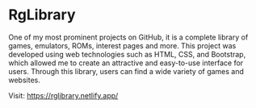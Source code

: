 # RgLibrary

One of my most prominent projects on GitHub, it is a complete library of games, emulators, ROMs, interest pages and more. This project was developed using web technologies such as HTML, CSS, and Bootstrap, which allowed me to create an attractive and easy-to-use interface for users. Through this library, users can find a wide variety of games and websites.

Visit: https://rglibrary.netlify.app/
